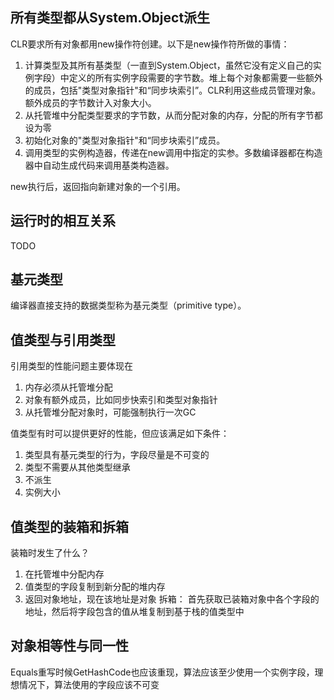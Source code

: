 ## 所有类型都从System.Object派生
CLR要求所有对象都用new操作符创建。以下是new操作符所做的事情：
1. 计算类型及其所有基类型（一直到System.Object，虽然它没有定义自己的实例字段）中定义的所有实例字段需要的字节数。堆上每个对象都需要一些额外的成员，包括"类型对象指针"和“同步块索引”。CLR利用这些成员管理对象。额外成员的字节数计入对象大小。
2. 从托管堆中分配类型要求的字节数，从而分配对象的内存，分配的所有字节都设为零
3. 初始化对象的"类型对象指针"和“同步块索引”成员。
4. 调用类型的实例构造器，传递在new调用中指定的实参。多数编译器都在构造器中自动生成代码来调用基类构造器。

new执行后，返回指向新建对象的一个引用。

## 运行时的相互关系
TODO

## 基元类型
编译器直接支持的数据类型称为基元类型（primitive type）。

## 值类型与引用类型
引用类型的性能问题主要体现在

1. 内存必须从托管堆分配
2. 对象有额外成员，比如同步快索引和类型对象指针
3. 从托管堆分配对象时，可能强制执行一次GC

值类型有时可以提供更好的性能，但应该满足如下条件：

1. 类型具有基元类型的行为，字段尽量是不可变的
2. 类型不需要从其他类型继承
3. 不派生
4. 实例大小

## 值类型的装箱和拆箱
装箱时发生了什么？
1. 在托管堆中分配内存
2. 值类型的字段复制到新分配的堆内存
3. 返回对象地址，现在该地址是对象
拆箱：
首先获取已装箱对象中各个字段的地址，然后将字段包含的值从堆复制到基于栈的值类型中

## 对象相等性与同一性
Equals重写时候GetHashCode也应该重现，算法应该至少使用一个实例字段，理想情况下，算法使用的字段应该不可变